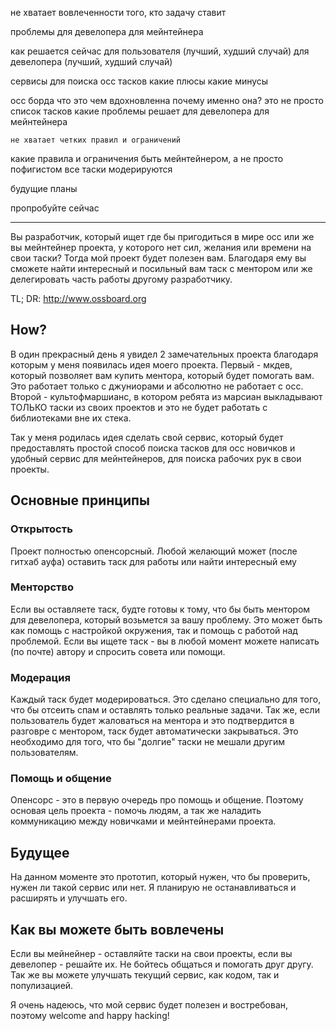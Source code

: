 не хватает вовлеченности того, кто задачу ставит


проблемы
  для девелопера
  для мейнтейнера

как решается сейчас
  для пользователя (лучший, худший случай)
  для девелопера (лучший, худший случай)

сервисы для поиска осс тасков
  какие плюсы
  какие минусы

осс борда
  что это
  чем вдохновленна
  почему именно она?
    это не просто список тасков
    какие проблемы решает
      для девелопера
      для мейнтейнера

    не хватает четких правил и ограничений

  какие правила и ограничения
    быть мейнтейнером, а не просто пофигистом
    все таски модерируются

  будущие планы

пропробуйте сейчас


-------------------------------



Вы разработчик, который ищет где бы пригодиться в мире осс или же вы мейнтейнер проекта, у которого нет сил, желания или времени на свои таски? Тогда мой проект будет полезен вам. Благодаря ему вы сможете найти интересный и посильный вам таск с ментором или же делегировать часть работы другому разработчику.

TL; DR: http://www.ossboard.org

## How?
В один прекрасный день я увидел 2 замечательных проекта благодаря которым у меня появилась идея моего проекта. Первый - мкдев, который позволяет вам купить ментора, который будет помогать вам. Это работает только с джуниорами и абсолютно не работает с осс. Второй - культофмаршианс, в котором ребята из марсиан выкладывают ТОЛЬКО таски из своих проектов и это не будет работать с библиотеками вне их стека.

Так у меня родилась идея сделать свой сервис, который будет предоставлять простой способ поиска тасков для осс новичков и удобный сервис для мейнтейнеров, для поиска рабочих рук в свои проекты.

## Основные принципы
### Открытость
Проект полностью опенсорсный. Любой желающий может (после гитхаб ауфа) оставить таск для работы или найти интересный ему

### Менторство
Если вы оставляете таск, будте готовы к тому, что бы быть ментором для девелопера, который возьмется за вашу проблему. Это может быть как помощь с настройкой окружения, так и помощь с работой над проблемой. Если вы ищете таск - вы в любой момент можете написать (по почте) автору и спросить совета или помощи.

### Модерация
Каждый таск будет модерироваться. Это сделано специально для того, что бы отсеить спам и оставлять только реальные задачи. Так же, если пользователь будет жаловаться на ментора и это подтвердится в разговре с ментором, таск будет автоматически закрываться. Это необходимо для того, что бы "долгие" таски не мешали другим пользователям.

### Помощь и общение
Опенсорс - это в первую очередь про помощь и общение. Поэтому основая цель проекта - помочь людям, а так же наладить коммуникацию между новичками и мейнтейнерами проекта.

## Будущее
На данном моменте это прототип, который нужен, что бы проверить, нужен ли такой сервис или нет. Я планирую не останавливаться и расширять и улучшать его.

## Как вы можете быть вовлечены
Если вы мейнейнер - оставляйте таски на свои проекты, если вы девелопер - решайте их. Не бойтесь общаться и помогать друг другу. Так же вы можете улучшать текущий сервис, как кодом, так и популизацией.

Я очень надеюсь, что мой сервис будет полезен и востребован, поэтому welcome and happy hacking!
